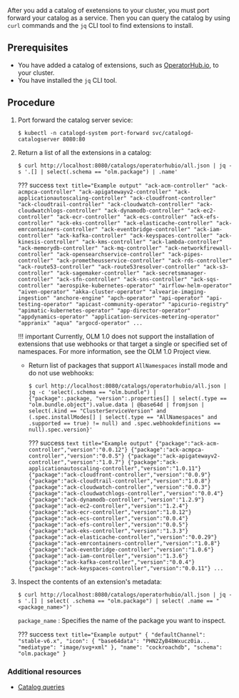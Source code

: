 After you add a catalog of exetensions to your cluster, you must port forward your catalog as a service.
Then you can query the catalog by using `curl` commands and the `jq` CLI tool to find extensions to install.

## Prerequisites

* You have added a catalog of extensions, such as [OperatorHub.io](https://operatorhub.io), to your cluster.
* You have installed the `jq` CLI tool.

## Procedure

1. Port forward the catalog server sevice:

    ``` terminal
    $ kubectl -n catalogd-system port-forward svc/catalogd-catalogserver 8080:80
    ```

2. Return a list of all the extensions in a catalog:
    ``` terminal
    $ curl http://localhost:8080/catalogs/operatorhubio/all.json | jq -s '.[] | select(.schema == "olm.package") | .name'
    ```

    ??? success
        ``` text title="Example output"
        "ack-acm-controller"
        "ack-acmpca-controller"
        "ack-apigatewayv2-controller"
        "ack-applicationautoscaling-controller"
        "ack-cloudfront-controller"
        "ack-cloudtrail-controller"
        "ack-cloudwatch-controller"
        "ack-cloudwatchlogs-controller"
        "ack-dynamodb-controller"
        "ack-ec2-controller"
        "ack-ecr-controller"
        "ack-ecs-controller"
        "ack-efs-controller"
        "ack-eks-controller"
        "ack-elasticache-controller"
        "ack-emrcontainers-controller"
        "ack-eventbridge-controller"
        "ack-iam-controller"
        "ack-kafka-controller"
        "ack-keyspaces-controller"
        "ack-kinesis-controller"
        "ack-kms-controller"
        "ack-lambda-controller"
        "ack-memorydb-controller"
        "ack-mq-controller"
        "ack-networkfirewall-controller"
        "ack-opensearchservice-controller"
        "ack-pipes-controller"
        "ack-prometheusservice-controller"
        "ack-rds-controller"
        "ack-route53-controller"
        "ack-route53resolver-controller"
        "ack-s3-controller"
        "ack-sagemaker-controller"
        "ack-secretsmanager-controller"
        "ack-sfn-controller"
        "ack-sns-controller"
        "ack-sqs-controller"
        "aerospike-kubernetes-operator"
        "airflow-helm-operator"
        "aiven-operator"
        "akka-cluster-operator"
        "alvearie-imaging-ingestion"
        "anchore-engine"
        "apch-operator"
        "api-operator"
        "api-testing-operator"
        "apicast-community-operator"
        "apicurio-registry"
        "apimatic-kubernetes-operator"
        "app-director-operator"
        "appdynamics-operator"
        "application-services-metering-operator"
        "appranix"
        "aqua"
        "argocd-operator"
        ...
        ```

    !!! important
        Currently, OLM 1.0 does not support the installation of extensions that use webhooks or that target a single or specified set of namespaces. For more information, see the OLM 1.0 Project view.

    * Return list of packages that support `AllNamespaces` install mode and do not use webhooks:

        ``` terminal
        $ curl http://localhost:8080/catalogs/operatorhubio/all.json | jq -c 'select(.schema == "olm.bundle") |     {"package":.package, "version":.properties[] | select(.type == "olm.bundle.object").value.data | @base64d | fromjson | select(.kind == "ClusterServiceVersion" and (.spec.installModes[] | select(.type == "AllNamespaces" and .supported == true) != null) and .spec.webhookdefinitions == null).spec.version}'
        ```

        ??? success
            ``` text title="Example output"
            {"package":"ack-acm-controller","version":"0.0.12"}
            {"package":"ack-acmpca-controller","version":"0.0.5"}
            {"package":"ack-apigatewayv2-controller","version":"1.0.7"}
            {"package":"ack-applicationautoscaling-controller","version":"1.0.11"}
            {"package":"ack-cloudfront-controller","version":"0.0.9"}
            {"package":"ack-cloudtrail-controller","version":"1.0.8"}
            {"package":"ack-cloudwatch-controller","version":"0.0.3"}
            {"package":"ack-cloudwatchlogs-controller","version":"0.0.4"}
            {"package":"ack-dynamodb-controller","version":"1.2.9"}
            {"package":"ack-ec2-controller","version":"1.2.4"}
            {"package":"ack-ecr-controller","version":"1.0.12"}
            {"package":"ack-ecs-controller","version":"0.0.4"}
            {"package":"ack-efs-controller","version":"0.0.5"}
            {"package":"ack-eks-controller","version":"1.3.3"}
            {"package":"ack-elasticache-controller","version":"0.0.29"}
            {"package":"ack-emrcontainers-controller","version":"1.0.8"}
            {"package":"ack-eventbridge-controller","version":"1.0.6"}
            {"package":"ack-iam-controller","version":"1.3.6"}
            {"package":"ack-kafka-controller","version":"0.0.4"}
            {"package":"ack-keyspaces-controller","version":"0.0.11"}
            ...
            ```

3. Inspect the contents of an extension's metadata:

    ``` terminal
    $ curl http://localhost:8080/catalogs/operatorhubio/all.json | jq -s '.[] | select( .schema == "olm.package") | select( .name == "<package_name>")'
    ```

    `package_name`
    :   Specifies the name of the package you want to inspect.

    ??? success
        ``` text title="Example output"
        {
          "defaultChannel": "stable-v6.x",
          "icon": {
            "base64data": "PHN2ZyB4bWxucz0ia...
            "mediatype": "image/svg+xml"
          },
          "name": "cockroachdb",
          "schema": "olm.package"
        }
        ```

### Additional resources

* [Catalog queries](../refs/catalog-queries.md)
